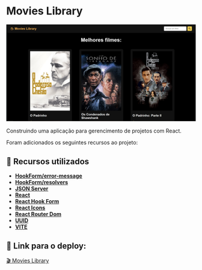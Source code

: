 # Movies Library

![Preview](https://github.com/ManoeldeCastro/movie_lib/blob/main/home%20movie%20lib.png?raw=true)

Construindo uma aplicação para gerencimento de projetos com React.

Foram adicionados os seguintes recursos ao projeto:


## 🚀 Recursos utilizados

* **[HookForm/error-message](https://github.com/react-hook-form/error-message)**
* **[HookForm/resolvers](https://github.com/react-hook-form/resolvers)**
* **[JSON Server](https://www.npmjs.com/package/json-server)**
* **[React](https://pt-br.reactjs.org/)**
* **[React Hook Form](https://www.npmjs.com/package/react-hook-form)**
* **[React Icons](https://www.npmjs.com/package/react-icons)**
* **[React Router Dom](https://www.npmjs.com/package/react-router-dom)**
* **[UUID](https://www.npmjs.com/package/uuid)**
* **[VITE](https://www.npmjs.com/package/vite)**

## 🚀 Link para o deploy:

[🎬 Movies Library](https://movie-librarymd.netlify.app/)
